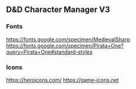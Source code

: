 ## D&D Character Manager V3



### Fonts
https://fonts.google.com/specimen/MedievalSharp
https://fonts.google.com/specimen/Pirata+One?query=Pirata+One#standard-styles

### Icons
https://heroicons.com/
https://game-icons.net

